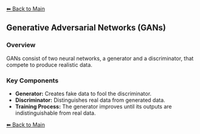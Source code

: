 
[⬅ Back to Main](../readme.md)


## Generative Adversarial Networks (GANs)

### Overview
GANs consist of two neural networks, a generator and a discriminator, that compete to produce realistic data.

### Key Components
- **Generator:** Creates fake data to fool the discriminator.
- **Discriminator:** Distinguishes real data from generated data.
- **Training Process:** The generator improves until its outputs are indistinguishable from real data.

[⬅ Back to Main](../readme.md)
